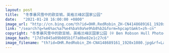 ```yaml
---
layout: post
title:  "冬季暴风雪中的欧亚鸲，英格兰峰区国家公园"
date:   "2021-01-28 16:00:00 +0800"
image_url: "http://cn.bing.com/th?id=OHR.RedRobin_ZH-CN4148689161_1920x1080.jpg&rf=LaDigue_1920x1080.jpg&pid=hp"
link: "/search?q=%e6%ac%a7%e4%ba%9a%e9%b8%b2&form=hpcapt&mkt=zh-cn"
copyright: "冬季暴风雪中的欧亚鸲，英格兰峰区国家公园 (© Ben Robson Hull Photography/Getty Images)"
image_hash: "17d7e045a09b085b1f7a0be82e1c27c6"
image_filename: "th?id=OHR.RedRobin_ZH-CN4148689161_1920x1080.jpg&rf=LaDigue_1920x1080.jpg&pid=hp"
---
```

